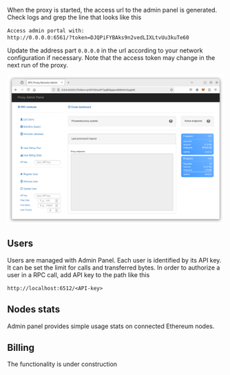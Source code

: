 When the proxy is started, the access url to the admin panel is generated.
Check logs and grep the line that looks like this
```
Access admin portal with:
http://0.0.0.0:6561/?token=DJQPiFYBAks9n2vedLIXLtvUu3kuTe60
```
Update the address part `0.0.0.0` in the url according to your network configuration if necessary.
Note that the access token may change in the next run of the proxy.

![Admin Panel](admin.png)

## Users

Users are managed with Admin Panel. Each user is identified by its API key.
It can be set the limit for calls and transferred bytes. 
In order to authorize a user in a RPC call, add API key to the path like this
```
http://localhost:6512/<API-key>
```

## Nodes stats

Admin panel provides simple usage stats on connected Ethereum nodes.

## Billing

The functionality is under construction
